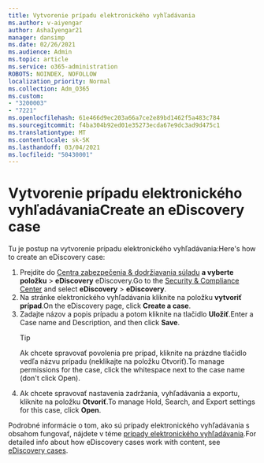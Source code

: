 ```yaml
---
title: Vytvorenie prípadu elektronického vyhľadávania
ms.author: v-aiyengar
author: AshaIyengar21
manager: dansimp
ms.date: 02/26/2021
ms.audience: Admin
ms.topic: article
ms.service: o365-administration
ROBOTS: NOINDEX, NOFOLLOW
localization_priority: Normal
ms.collection: Adm_O365
ms.custom:
- "3200003"
- "7221"
ms.openlocfilehash: 61e466d9ec203a66a7ce2e89bd1462f5a483c784
ms.sourcegitcommit: f4ba304b92ed01e35273ecda67e9dc3ad9d475c1
ms.translationtype: MT
ms.contentlocale: sk-SK
ms.lasthandoff: 03/04/2021
ms.locfileid: "50430001"
---
```

# <a name="create-an-ediscovery-case"></a><span data-ttu-id="cd8da-102">Vytvorenie prípadu elektronického vyhľadávania</span><span class="sxs-lookup"><span data-stu-id="cd8da-102">Create an eDiscovery case</span></span>

<span data-ttu-id="cd8da-103">Tu je postup na vytvorenie prípadu elektronického vyhľadávania:</span><span class="sxs-lookup"><span data-stu-id="cd8da-103">Here's how to create an eDiscovery case:</span></span>

1. <span data-ttu-id="cd8da-104">Prejdite do [Centra zabezpečenia & dodržiavania súladu](https://go.microsoft.com/fwlink/p/?linkid=2077143) **a vyberte položku**  >  **eDiscovery** eDiscovery.</span><span class="sxs-lookup"><span data-stu-id="cd8da-104">Go to the [Security & Compliance Center](https://go.microsoft.com/fwlink/p/?linkid=2077143) and select **eDiscovery** > **eDiscovery**.</span></span>
1. <span data-ttu-id="cd8da-105">Na stránke elektronického vyhľadávania kliknite na položku **vytvoriť prípad**.</span><span class="sxs-lookup"><span data-stu-id="cd8da-105">On the eDiscovery page, click **Create a case**.</span></span>
1. <span data-ttu-id="cd8da-106">Zadajte názov a popis prípadu a potom kliknite na tlačidlo **Uložiť**.</span><span class="sxs-lookup"><span data-stu-id="cd8da-106">Enter a Case name and Description, and then click **Save**.</span></span>
    > [!TIP]
    ><span data-ttu-id="cd8da-107">Ak chcete spravovať povolenia pre prípad, kliknite na prázdne tlačidlo vedľa názvu prípadu (neklikajte na položku Otvoriť).</span><span class="sxs-lookup"><span data-stu-id="cd8da-107">To manage permissions for the case, click the whitespace next to the case name (don't click Open).</span></span>
1. <span data-ttu-id="cd8da-108">Ak chcete spravovať nastavenia zadržania, vyhľadávania a exportu, kliknite na položku **Otvoriť**.</span><span class="sxs-lookup"><span data-stu-id="cd8da-108">To manage Hold, Search, and Export settings for this case, click **Open**.</span></span>

<span data-ttu-id="cd8da-109">Podrobné informácie o tom, ako sú prípady elektronického vyhľadávania s obsahom fungovať, nájdete v téme [prípady elektronického vyhľadávania](https://go.microsoft.com/fwlink/?linkid=2101589).</span><span class="sxs-lookup"><span data-stu-id="cd8da-109">For detailed info about how eDiscovery cases work with content, see [eDiscovery cases](https://go.microsoft.com/fwlink/?linkid=2101589).</span></span>
